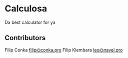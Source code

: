 # Calculosa
Da best calculator for ya

## Contributors
Filip Conka filip@conka.pro
Filip Klembara leo@navel.pro

